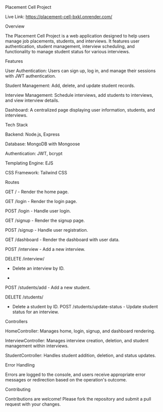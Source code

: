 Placement Cell Project 

Live Link: https://placement-cell-bxkl.onrender.com/



Overview

The Placement Cell Project is a web application designed to help users manage job placements, students, and interviews. It features user authentication, student management, interview scheduling, and functionality to manage student status for various interviews.


Features

User Authentication: Users can sign up, log in, and manage their sessions with JWT authentication.

Student Management: Add, delete, and update student records.

Interview Management: Schedule interviews, add students to interviews, and view interview details.

Dashboard: A centralized page displaying user information, students, and interviews.

Tech Stack

Backend: Node.js, Express

Database: MongoDB with Mongoose

Authentication: JWT, bcrypt

Templating Engine: EJS

CSS Framework: Tailwind CSS


Routes

GET / - Render the home page.

GET /login - Render the login page.

POST /login - Handle user login.

GET /signup - Render the signup page.

POST /signup - Handle user registration.

GET /dashboard - Render the dashboard with user data.

POST /interview - Add a new interview.

DELETE /interview/
- Delete an interview by ID.

- 
POST /students/add - Add a new student.


DELETE /students/
- Delete a student by ID.
POST /students/update-status - Update student status for an interview.


Controllers

HomeController: Manages home, login, signup, and dashboard rendering.

InterviewController: Manages interview creation, deletion, and student management within interviews.

StudentController: Handles student addition, deletion, and status updates.

Error Handling

Errors are logged to the console, and users receive appropriate error messages or redirection based on the operation's outcome.


Contributing

Contributions are welcome! Please fork the repository and submit a pull request with your changes.
